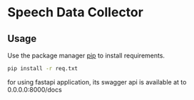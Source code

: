 # Speech Data Collector


## Usage

Use the package manager [pip](https://pip.pypa.io/en/stable/) to install requirements.

```bash
pip install -r req.txt
```

for using fastapi application, its swagger api is available at to 0.0.0.0:8000/docs

